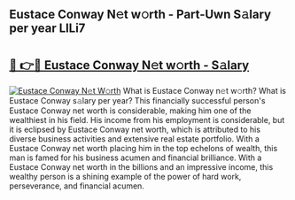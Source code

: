 ## Eustace Conway N𝚎t w𝚘rth - Part-Uwn S𝚊lary per year LlLi7

# <h2><a href="http://gc0kwr.nevu.top/?p=Eustace+Conway">🔗 👉🔴 Eustace Conway N𝚎t w𝚘rth - S𝚊lary</a></h2>

[![Eustace Conway N𝚎t W𝚘rth](https://i.imgur.com/Oavwk0R.jpeg)](http://gc0kwr.nevu.top/?p=Eustace+Conway)
What is Eustace Conway n𝚎t w𝚘rth? What is Eustace Conway s𝚊lary per year?
This financially successful person's Eustace Conway net worth is considerable, making him one of the wealthiest in his field. His income from his employment is considerable, but it is eclipsed by Eustace Conway net worth, which is attributed to his diverse business activities and extensive real estate portfolio. With a Eustace Conway net worth placing him in the top echelons of wealth, this man is famed for his business acumen and financial brilliance. With a Eustace Conway net worth in the billions and an impressive income, this wealthy person is a shining example of the power of hard work, perseverance, and financial acumen.
